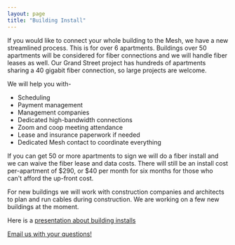 ```yaml
---
layout: page
title: "Building Install"
---
```

If you would like to connect your whole building to the Mesh, we have a new streamlined process. This is for over 6 apartments. Buildings over 50 apartments will be considered for fiber connections and we will handle fiber leases as well. Our Grand Street project has hundreds of apartments sharing a 40 gigabit fiber connection, so large projects are welcome.

We will help you with-
* Scheduling
* Payment management
* Management companies
* Dedicated high-bandwidth connections
* Zoom and coop meeting attendance
* Lease and insurance paperwork if needed
* Dedicated Mesh contact to coordinate everything

If you can get 50 or more apartments to sign we will do a fiber install and we can waive the fiber lease and data costs. There will still be an install cost per-apartment of $290, or $40 per month for six months for those who can't afford the up-front cost.

For new buildings we will work with construction companies and architects to plan and run cables during construction. We are working on a few new buildings at the moment.

Here is a [presentation about building installs](http://bit.ly/NYCMesh-presentation)

[Email us with your questions!](mailto:building@nycmesh.net?subject=Building-Install)
